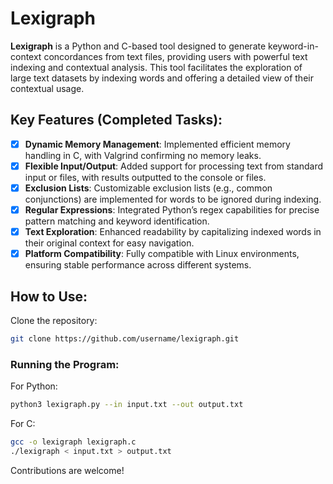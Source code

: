 # Lexigraph

**Lexigraph** is a Python and C-based tool designed to generate keyword-in-context concordances from text files, providing users with powerful text indexing and contextual analysis. This tool facilitates the exploration of large text datasets by indexing words and offering a detailed view of their contextual usage.

## Key Features (Completed Tasks):
- [x] **Dynamic Memory Management**: Implemented efficient memory handling in C, with Valgrind confirming no memory leaks.
- [x] **Flexible Input/Output**: Added support for processing text from standard input or files, with results outputted to the console or files.
- [x] **Exclusion Lists**: Customizable exclusion lists (e.g., common conjunctions) are implemented for words to be ignored during indexing.
- [x] **Regular Expressions**: Integrated Python’s regex capabilities for precise pattern matching and keyword identification.
- [x] **Text Exploration**: Enhanced readability by capitalizing indexed words in their original context for easy navigation.
- [x] **Platform Compatibility**: Fully compatible with Linux environments, ensuring stable performance across different systems.

## How to Use:
Clone the repository:
```bash
git clone https://github.com/username/lexigraph.git
```

### Running the Program:
For Python:
```bash
python3 lexigraph.py --in input.txt --out output.txt
```

For C:
```bash
gcc -o lexigraph lexigraph.c
./lexigraph < input.txt > output.txt
```

Contributions are welcome!